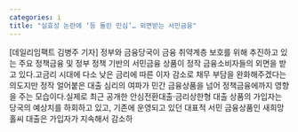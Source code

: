 ```yaml
---
categories: i
title: "실효성 논란에 ‘등 돌린 민심’… 외면받는 서민금융"
---
```

[데일리임팩트 김병주 기자] 정부와 금융당국이 금융 취약계층 보호를 위해 추진하고 있는 주요 정책금융 및 정부 정책 기반의 서민금융 상품이 정작 금융소비자들의 외면을 받고 있다.고금리 시대에 다소 낮은 금리에 따른 이자 감소로 채무 부담을 완화해주겠다는 의도지만 정작 얼어붙은 대출 심리의 여파가 민간 금융상품을 넘어 정책금융에까지 영향을 주는 모습이다.실제로 최근 공개한 안심전환대출‧금리상한형 대출 상품의 가입자는 당국의 예상치를 하회하고 있고, 기존에 운영되고 있던 대표적 서민 금융상품인 새희망홀씨 대출은 가입자가 지속해서 감소하